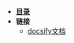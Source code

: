 <!-- Logo -->
<!-- [![](https://yfhao.us.kg/study/_media/hao.svg)]() -->

<!-- Title -->
<!-- [Hao's Notes](/)
 -->

* **[目录](/nav/)**
* **链接**
  * [docsify文档](https://docsify.js.org/#/zh-cn/)